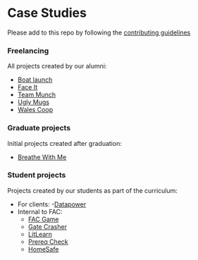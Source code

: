 # Case Studies

Please add to this repo by following the [contributing guidelines](./CONTRIBUTING.md)

### Freelancing

All projects created by our alumni:

* [Boat launch](./freelancing/boatlaunch.md)
* [Face It](./freelancing/faceit.md)
* [Team Munch](./freelancing/teammunch.md)
* [Ugly Mugs](./freelancing/uglymugs.md)
* [Wales Coop](./freelancing/walescoop.md)

### Graduate projects

Initial projects created after graduation:

* [Breathe With Me](./grad-projects/fac9-breathewithme.md)

### Student projects

Projects created by our students as part of the curriculum:

* For clients: -[Datapower](./london/fac11/external-datapower.md)
* Internal to FAC:
  * [FAC Game](./london/internal-facgame.md)
  * [Gate Crasher](./london/gatecrasher.md)
  * [LitLearn](./london/internal-litlearn.md)
  * [Prereq Check](./london/internal-prereqcheck.md)
  * [HomeSafe](./london/fac12/homesafe.md)
